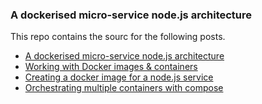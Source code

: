 ### A dockerised micro-service node.js architecture

This repo contains the sourc for the following posts.

- [A dockerised micro-service node.js architecture](http://blog.airasoul.io/dockerised-micro-service-node-js-architecture)
- [Working with Docker images & containers](http://blog.airasoul.io/working-with-docker-images-containers)
- [Creating a docker image for a node.js service](http://blog.airasoul.io/creating-a-docker-image-for-nodejs-service)
- [Orchestrating multiple containers with compose](http://blog.airasoul.io/orchestrating-multiple-containers-with-compose)
